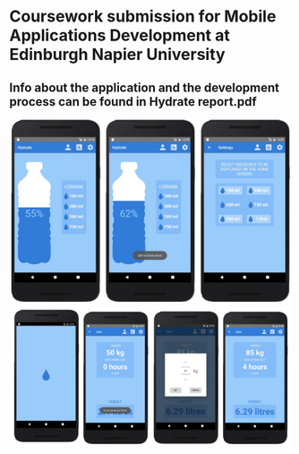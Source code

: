 # Coursework submission for Mobile Applications Development at Edinburgh Napier University
## Info about the application and the development process can be found in Hydrate report.pdf

![Alt text](preview1.jpg "Preview of app")
![Alt text](preview2.jpg "Preview of app")
